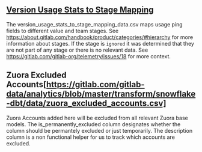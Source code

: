 ## [Version Usage Stats to Stage Mapping](https://gitlab.com/gitlab-data/analytics/blob/master/transform/snowflake-dbt/data/version_usage_stats_to_stage_mappings.csv)
The version_usage_stats_to_stage_mapping_data.csv maps usage ping fields to different value and team stages. See https://about.gitlab.com/handbook/product/categories/#hierarchy for more information about stages. If the stage is `ignored` it was determined that they are not part of any stage or there is no relevant data. See https://gitlab.com/gitlab-org/telemetry/issues/18 for more context.

## Zuora Excluded Accounts[https://gitlab.com/gitlab-data/analytics/blob/master/transform/snowflake-dbt/data/zuora_excluded_accounts.csv]
Zuora Accounts added here will be excluded from all relevant Zuora base models. The is_permanently_excluded column designates whether the column should be permantely excluded or just temporarily. The description column is a non functional helper for us to track which accounts are excluded.